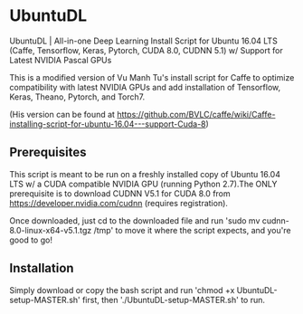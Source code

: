 # UbuntuDL
UbuntuDL | All-in-one Deep Learning Install Script for Ubuntu 16.04 LTS (Caffe, Tensorflow, Keras, Pytorch, CUDA 8.0, CUDNN 5.1) w/ Support for Latest NVIDIA Pascal GPUs

This is a modified version of Vu Manh Tu's install script for Caffe to optimize compatibility with latest NVIDIA GPUs
and add installation of Tensorflow, Keras, Theano, Pytorch, and Torch7.

(His version can be found at https://github.com/BVLC/caffe/wiki/Caffe-installing-script-for-ubuntu-16.04---support-Cuda-8) 

## Prerequisites

This script is meant to be run on a freshly installed copy of Ubuntu 16.04 LTS w/ a CUDA compatible NVIDIA GPU (running Python 2.7).The ONLY prerequisite is to download CUDNN V5.1 for CUDA 8.0 from https://developer.nvidia.com/cudnn (requires registration).

Once downloaded, just cd to the downloaded file and run 'sudo mv cudnn-8.0-linux-x64-v5.1.tgz /tmp' to move it where the script expects, and you're good to go!

## Installation 

Simply download or copy the bash script and run 'chmod +x UbuntuDL-setup-MASTER.sh' first, then './UbuntuDL-setup-MASTER.sh' to run.

